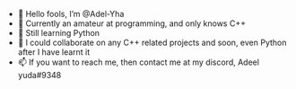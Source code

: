 - 👋 Hello fools, I’m @Adel-Yha
- 👀 Currently an amateur at programming, and only knows C++
- 🌱 Still learning Python
- 💞️ I could collaborate on any C++ related projects and soon, even Python after I have learnt it
- 📫 If you want to reach me, then contact me at my discord, Adeel yuda#9348

<!---
Adel-Yha/Adel-Yha is a ✨ special ✨ repository because its `README.md` (this file) appears on your GitHub profile.
You can click the Preview link to take a look at your changes.
--->
